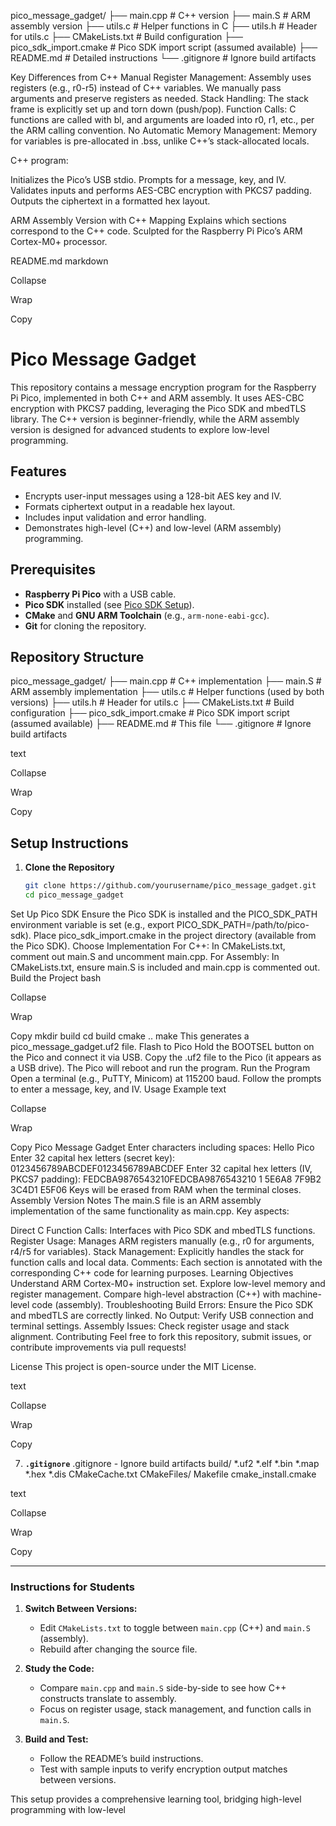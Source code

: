 pico_message_gadget/
├── main.cpp           # C++ version
├── main.S             # ARM assembly version
├── utils.c            # Helper functions in C
├── utils.h            # Header for utils.c
├── CMakeLists.txt     # Build configuration
├── pico_sdk_import.cmake  # Pico SDK import script (assumed available)
├── README.md          # Detailed instructions
└── .gitignore         # Ignore build artifacts

Key Differences from C++
Manual Register Management: Assembly uses registers (e.g., r0-r5) instead of C++ variables. We manually pass arguments and preserve registers as needed.
Stack Handling: The stack frame is explicitly set up and torn down (push/pop).
Function Calls: C functions are called with bl, and arguments are loaded into r0, r1, etc., per the ARM calling convention.
No Automatic Memory Management: Memory for variables is pre-allocated in .bss, unlike C++’s stack-allocated locals.

C++ program:

Initializes the Pico’s USB stdio.
Prompts for a message, key, and IV.
Validates inputs and performs AES-CBC encryption with PKCS7 padding.
Outputs the ciphertext in a formatted hex layout.

ARM Assembly Version with C++ Mapping
Explains which sections correspond to the C++ code.
Sculpted for the Raspberry Pi Pico’s ARM Cortex-M0+ processor.

README.md
markdown

Collapse

Wrap

Copy
# Pico Message Gadget

This repository contains a message encryption program for the Raspberry Pi Pico, implemented in both C++ and ARM assembly. It uses AES-CBC encryption with PKCS7 padding, leveraging the Pico SDK and mbedTLS library. The C++ version is beginner-friendly, while the ARM assembly version is designed for advanced students to explore low-level programming.

## Features

- Encrypts user-input messages using a 128-bit AES key and IV.
- Formats ciphertext output in a readable hex layout.
- Includes input validation and error handling.
- Demonstrates high-level (C++) and low-level (ARM assembly) programming.

## Prerequisites

- **Raspberry Pi Pico** with a USB cable.
- **Pico SDK** installed (see [Pico SDK Setup](https://www.raspberrypi.com/documentation/microcontrollers/raspberry-pi-pico.html)).
- **CMake** and **GNU ARM Toolchain** (e.g., `arm-none-eabi-gcc`).
- **Git** for cloning the repository.

## Repository Structure
pico_message_gadget/
├── main.cpp           # C++ implementation
├── main.S             # ARM assembly implementation
├── utils.c            # Helper functions (used by both versions)
├── utils.h            # Header for utils.c
├── CMakeLists.txt     # Build configuration
├── pico_sdk_import.cmake  # Pico SDK import script (assumed available)
├── README.md          # This file
└── .gitignore         # Ignore build artifacts

text

Collapse

Wrap

Copy

## Setup Instructions

1. **Clone the Repository**
   ```bash
   git clone https://github.com/yourusername/pico_message_gadget.git
   cd pico_message_gadget
Set Up Pico SDK
Ensure the Pico SDK is installed and the PICO_SDK_PATH environment variable is set (e.g., export PICO_SDK_PATH=/path/to/pico-sdk).
Place pico_sdk_import.cmake in the project directory (available from the Pico SDK).
Choose Implementation
For C++: In CMakeLists.txt, comment out main.S and uncomment main.cpp.
For Assembly: In CMakeLists.txt, ensure main.S is included and main.cpp is commented out.
Build the Project
bash

Collapse

Wrap

Copy
mkdir build
cd build
cmake ..
make
This generates a pico_message_gadget.uf2 file.
Flash to Pico
Hold the BOOTSEL button on the Pico and connect it via USB.
Copy the .uf2 file to the Pico (it appears as a USB drive).
The Pico will reboot and run the program.
Run the Program
Open a terminal (e.g., PuTTY, Minicom) at 115200 baud.
Follow the prompts to enter a message, key, and IV.
Usage Example
text

Collapse

Wrap

Copy
Pico Message Gadget
Enter characters including spaces: Hello Pico
Enter 32 capital hex letters (secret key): 0123456789ABCDEF0123456789ABCDEF
Enter 32 capital hex letters (IV, PKCS7 padding): FEDCBA9876543210FEDCBA9876543210
1 5E6A8 7F9B2 3C4D1 E5F06 
Keys will be erased from RAM when the terminal closes.
Assembly Version Notes
The main.S file is an ARM assembly implementation of the same functionality as main.cpp. Key aspects:

Direct C Function Calls: Interfaces with Pico SDK and mbedTLS functions.
Register Usage: Manages ARM registers manually (e.g., r0 for arguments, r4/r5 for variables).
Stack Management: Explicitly handles the stack for function calls and local data.
Comments: Each section is annotated with the corresponding C++ code for learning purposes.
Learning Objectives
Understand ARM Cortex-M0+ instruction set.
Explore low-level memory and register management.
Compare high-level abstraction (C++) with machine-level code (assembly).
Troubleshooting
Build Errors: Ensure the Pico SDK and mbedTLS are correctly linked.
No Output: Verify USB connection and terminal settings.
Assembly Issues: Check register usage and stack alignment.
Contributing
Feel free to fork this repository, submit issues, or contribute improvements via pull requests!

License
This project is open-source under the MIT License.

text

Collapse

Wrap

Copy

7. **`.gitignore`**
.gitignore - Ignore build artifacts
build/
*.uf2
*.elf
*.bin
*.map
*.hex
*.dis
CMakeCache.txt
CMakeFiles/
Makefile
cmake_install.cmake

text

Collapse

Wrap

Copy

---

### Instructions for Students

1. **Switch Between Versions:**
   - Edit `CMakeLists.txt` to toggle between `main.cpp` (C++) and `main.S` (assembly).
   - Rebuild after changing the source file.

2. **Study the Code:**
   - Compare `main.cpp` and `main.S` side-by-side to see how C++ constructs translate to assembly.
   - Focus on register usage, stack management, and function calls in `main.S`.

3. **Build and Test:**
   - Follow the README’s build instructions.
   - Test with sample inputs to verify encryption output matches between versions.

This setup provides a comprehensive learning tool, bridging high-level programming with low-level
